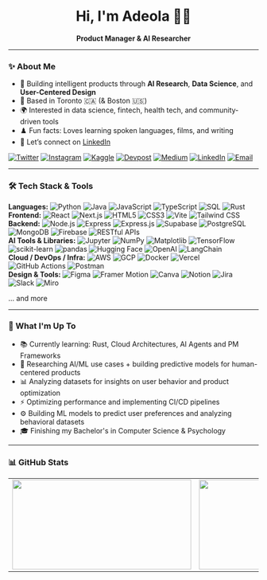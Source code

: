 <h1 align="center">Hi, I'm Adeola 👋🏾</h1>

<p align="center">
  <strong> Product Manager & AI Researcher </strong><br>
</p>

<hr></hr>

### ✨ About Me 

- 💭 Building intelligent products through **AI Research**, **Data Science**, and **User-Centered Design**
- 📍 Based in Toronto 🇨🇦 (& Boston 🇺🇸)
- 🌍 Interested in data science, fintech, health tech, and community-driven tools
- ♟️ Fun facts: Loves learning spoken languages, films, and writing
- 🤝 Let’s connect on [LinkedIn](https://www.linkedin.com/in/adeola-omojola/)

[![Twitter](https://img.shields.io/badge/-Twitter-1DA1F2?style=flat&logo=twitter&logoColor=white)](https://twitter.com/deolatoo)
[![Instagram](https://img.shields.io/badge/-Instagram-E4405F?style=flat&logo=instagram&logoColor=white)](https://www.instagram.com/deolatoo)
[![Kaggle](https://img.shields.io/badge/-Kaggle-20BEFF?style=flat&logo=kaggle&logoColor=white)](https://kaggle.com/byadeola)
[![Devpost](https://img.shields.io/badge/-Devpost-003E54?style=flat&logo=devpost&logoColor=white)](https://devpost.com/byadeola)
[![Medium](https://img.shields.io/badge/-Medium-12100E?style=flat&logo=medium&logoColor=white)](https://medium.com/@deolatoo)
[![LinkedIn](https://img.shields.io/badge/-LinkedIn-0A66C2?style=flat&logo=linkedin&logoColor=white)](https://www.linkedin.com/in/adeola-omojola/)
[![Email](https://img.shields.io/badge/-Email-D14836?style=flat&logo=gmail&logoColor=white)](mailto:adeolasworks@gmail.com)

<!-- portfolio link shortened URL -> https://shorturl.at/53FBm -->

---

### 🛠️ Tech Stack & Tools

**Languages:**  ![Python](https://img.shields.io/badge/Python-3776AB?style=flat&logo=python&logoColor=white)
![Java](https://img.shields.io/badge/Java-007396?style=flat&logo=openjdk&logoColor=white)
![JavaScript](https://img.shields.io/badge/JavaScript-F7DF1E?style=flat&logo=javascript&logoColor=black)
![TypeScript](https://img.shields.io/badge/TypeScript-3178C6?style=flat&logo=typescript&logoColor=white)
![SQL](https://img.shields.io/badge/SQL-4479A1?style=flat&logo=postgresql&logoColor=white)
![Rust](https://img.shields.io/badge/Rust-000000?style=flat&logo=rust&logoColor=white) 
<br>
**Frontend:**  ![React](https://img.shields.io/badge/React-20232A?style=flat&logo=react&logoColor=61DAFB)
![Next.js](https://img.shields.io/badge/Next.js-000000?style=flat&logo=next.js&logoColor=white)
![HTML5](https://img.shields.io/badge/HTML5-E34F26?style=flat&logo=html5&logoColor=white)
![CSS3](https://img.shields.io/badge/CSS3-1572B6?style=flat&logo=css3&logoColor=white) 
![Vite](https://img.shields.io/badge/Vite-646CFF?style=flat&logo=vite&logoColor=white)
![Tailwind CSS](https://img.shields.io/badge/Tailwind_CSS-38B2AC?style=flat&logo=tailwind-css&logoColor=white) 
<br>
**Backend:**  ![Node.js](https://img.shields.io/badge/Node.js-339933?style=flat&logo=node.js&logoColor=white)
![Express](https://img.shields.io/badge/Express.js-404D59?style=flat)
![Express.js](https://img.shields.io/badge/Express.js-000000?style=flat&logo=express&logoColor=white)
![Supabase](https://img.shields.io/badge/Supabase-3ECF8E?style=flat&logo=supabase&logoColor=white) 
![PostgreSQL](https://img.shields.io/badge/PostgreSQL-336791?style=flat&logo=postgresql&logoColor=white)
![MongoDB](https://img.shields.io/badge/MongoDB-47A248?style=flat&logo=mongodb&logoColor=white)
![Firebase](https://img.shields.io/badge/Firebase-FFCA28?style=flat&logo=firebase&logoColor=black) 
![RESTful APIs](https://img.shields.io/badge/REST-02569B?style=flat&logo=rest&logoColor=white) 
<br>
**AI Tools & Libraries:**  ![Jupyter](https://img.shields.io/badge/Jupyter-F37626?style=flat&logo=jupyter&logoColor=white)
![NumPy](https://img.shields.io/badge/NumPy-013243?style=flat&logo=numpy&logoColor=white)
![Matplotlib](https://img.shields.io/badge/Matplotlib-11557C?style=flat&logo=python&logoColor=white)
![TensorFlow](https://img.shields.io/badge/TensorFlow-FF6F00?style=flat&logo=tensorflow&logoColor=white) 
![scikit-learn](https://img.shields.io/badge/scikit--learn-F7931E?style=flat&logo=scikitlearn&logoColor=white)
![pandas](https://img.shields.io/badge/Pandas-150458?style=flat&logo=pandas&logoColor=white)
![Hugging Face](https://img.shields.io/badge/HuggingFace-FFD21F?style=flat&logo=huggingface&logoColor=black)
![OpenAI](https://img.shields.io/badge/OpenAI-412991?style=flat&logo=openai&logoColor=white)
![LangChain](https://img.shields.io/badge/LangChain-000000?style=flat&logoColor=white)
<br>
**Cloud / DevOps / Infra:**  ![AWS](https://img.shields.io/badge/AWS-Cloud-232F3E?style=flat&logoColor=white)
![GCP](https://img.shields.io/badge/GCP-4285F4?style=flat&logo=google-cloud&logoColor=white)
![Docker](https://img.shields.io/badge/Docker-2496ED?style=flat&logo=docker&logoColor=white)
![Vercel](https://img.shields.io/badge/Vercel-000000?style=flat&logo=vercel&logoColor=white)
![GitHub Actions](https://img.shields.io/badge/GitHub%20Actions-2088FF?style=flat&logo=github-actions&logoColor=white)
![Postman](https://img.shields.io/badge/Postman-FF6C37?style=flat&logo=postman&logoColor=white)
<br>
**Design & Tools:**  ![Figma](https://img.shields.io/badge/Figma-F24E1E?style=flat&logo=figma&logoColor=white)
![Framer Motion](https://img.shields.io/badge/Framer-000000?style=flat&logo=framer&logoColor=white)
![Canva](https://img.shields.io/badge/Canva-00C4CC?style=flat&logo=canva&logoColor=white)
![Notion](https://img.shields.io/badge/Notion-000000?style=flat&logo=notion&logoColor=white)
![Jira](https://img.shields.io/badge/Jira-0052CC?style=flat&logo=jira&logoColor=white)
![Slack](https://img.shields.io/badge/Slack-4A154B?style=flat&logo=slack&logoColor=white)
![Miro](https://img.shields.io/badge/Miro-050038?style=flat&logo=miro&logoColor=white)
 
... and more

<!--
 <p align="left">
  <img src="https://raw.githubusercontent.com/devicons/devicon/master/icons/python/python-original.svg" width="30" />
  <img src="https://raw.githubusercontent.com/devicons/devicon/master/icons/javascript/javascript-original.svg" width="30" />
  <img src="https://raw.githubusercontent.com/devicons/devicon/master/icons/typescript/typescript-original.svg" width="30" />
  <img src="https://raw.githubusercontent.com/devicons/devicon/master/icons/react/react-original.svg" width="30" />
  <img src="https://cdn.worldvectorlogo.com/logos/nextjs-2.svg" width="30" />
  <img src="https://raw.githubusercontent.com/devicons/devicon/master/icons/nodejs/nodejs-original.svg" width="30" />
  <img src="https://raw.githubusercontent.com/devicons/devicon/master/icons/postgresql/postgresql-original.svg" width="30" />
  <img src="https://raw.githubusercontent.com/devicons/devicon/master/icons/docker/docker-original.svg" width="30" />
  <img src="https://upload.wikimedia.org/wikipedia/commons/9/93/Amazon_Web_Services_Logo.svg" width="30" />
  <img src="https://raw.githubusercontent.com/devicons/devicon/master/icons/figma/figma-original.svg" width="30" />
  <img src="https://raw.githubusercontent.com/devicons/devicon/master/icons/git/git-original.svg" width="30" />
  <img src="https://raw.githubusercontent.com/devicons/devicon/master/icons/notion/notion-original.svg" width="30" />
</p>      

-->

---

### 🚀 What I'm Up To

- 📚 Currently learning: Rust, Cloud Architectures, AI Agents and PM Frameworks
- 🧠 Researching AI/ML use cases + building predictive models for human-centered products
- 📊 Analyzing datasets for insights on user behavior and product optimization
- ⚡ Optimizing performance and implementing CI/CD pipelines 
- ⚙️ Building ML models to predict user preferences and analyzing behavioral datasets
- 🎓 Finishing my Bachelor's in Computer Science & Psychology

---

### 📊 GitHub Stats

<table style="border-collapse: collapse; border: blue;">
  <tr>
    <td><img src="https://github-readme-streak-stats.herokuapp.com/?user=darwinwatts&theme=tokyonight" width="360" height="180" /></td>
    <td><img src="https://github-readme-stats.vercel.app/api?username=darwinwatts&show_icons=true&theme=tokyonight&hide=issues" width="360" height="180" /></td>
    <td><img src="https://github-readme-stats.vercel.app/api/top-langs/?username=darwinwatts&layout=compact&theme=tokyonight&margin-w=15&margin-h=15" width="360" height="180" /></td>
  </tr>
</table>

<!--
<p align="left">
  <img src="https://github-profile-trophy.vercel.app/?username=darwinwatts&theme=tokyonight&margin-w=15&margin-h=15" /><br>
  <img src="https://profile-counter.glitch.me/darwinwatts/count.svg" alt="Visitor Count"/>
</p>

-->


<!-- ### 🤝 Connect With Me


[![DEV.to](https://img.shields.io/badge/-DEV.to-0A0A0A?style=flat&logo=dev.to&logoColor=white)](https://dev.to/yourusername)
[![Hugging Face](https://img.shields.io/badge/-Hugging%20Face-FFD21F?style=flat&logo=huggingface&logoColor=black)](https://huggingface.co/yourusername)
[![Google Colab](https://img.shields.io/badge/-Google%20Colab-F9AB00?style=flat&logo=googlecolab&logoColor=black)](https://colab.research.google.com/drive/yourcolab)
[![DataCamp](https://img.shields.io/badge/-DataCamp-03EF62?style=flat&logo=datacamp&logoColor=black)](https://www.datacamp.com/profile/yourusername)
[![CodePen](https://img.shields.io/badge/-CodePen-000000?style=flat&logo=codepen&logoColor=white)](https://codepen.io/yourusername)
[![Dribbble](https://img.shields.io/badge/-Dribbble-EA4C89?style=flat&logo=dribbble&logoColor=white)](https://dribbble.com/yourusername)
[![Behance](https://img.shields.io/badge/-Behance-1769FF?style=flat&logo=behance&logoColor=white)](https://behance.net/yourusername)
-->


<!-- NOT USING THIS because it has little lines at the bottom end of each button
<p align="left">
  <a href="https://www.linkedin.com/in/adeola-omojola/">
    <img src="https://img.shields.io/badge/-LinkedIn-0A66C2?style=flat&logo=linkedin&logoColor=white"/>
  </a>
  <a href="mailto:adeolasworks@gmail.com">
    <img src="https://img.shields.io/badge/-Email-D14836?style=flat&logo=gmail&logoColor=white"/>
  </a>
</p>
end of comment 
-->


<!-- Feel free to drop a ⭐ on a repo if it made you think or smile :) -->
